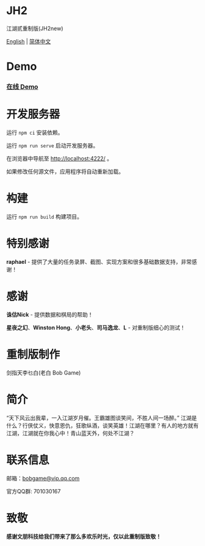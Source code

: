 # JH2

江湖贰重制版(JH2new)

[English](README_en.md) | [简体中文](README.md)

# Demo

### **[在线 Demo](https://bobgame.github.io/jh2new/)**

# 开发服务器

运行 `npm ci` 安装依赖。

运行 `npm run serve` 启动开发服务器。

在浏览器中导航至 [http://localhost:4222/](http://localhost:4222/) 。

如果修改任何源文件，应用程序将自动重新加载。

# 构建

运行 `npm run build` 构建项目。

# 特别感谢

**raphael** - 提供了大量的任务录屏、截图、实现方案和很多基础数据支持，非常感谢！

# 感谢

**诛估Nick** - 提供数据和棋局的帮助！

**星夜之幻**、**Winston Hong**、**小老头**、**司马逸龙**、**L** - 对重制版细心的测试！

# 重制版制作

剑指天李乜白(老白 Bob Game)

# 简介

“天下风云出我辈，一入江湖岁月催。王霸雄图谈笑间，不胜人间一场醉。” 江湖是什么？行侠仗义，快意恩仇，狂歌纵酒，谈笑英雄！江湖在哪里？有人的地方就有江湖，江湖就在你我心中！青山蓝天外，何处不江湖？

# 联系信息

邮箱：bobgame@vip.qq.com

官方QQ群: 701030167

# 致敬

**感谢文朋科技给我们带来了那么多欢乐时光，仅以此重制版致敬！**
